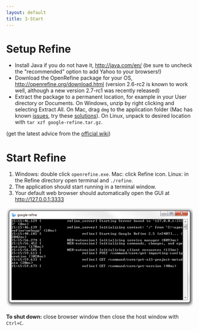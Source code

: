 ```yaml
---
layout: default
title: 3-Start
---
```


# Setup Refine
    
- Install Java if you do not have it, http://java.com/en/ (be sure to uncheck the "recommended" option to add Yahoo to your browsers!)
- Download the OpenRefine package for your OS, http://openrefine.org/download.html (version 2.6-rc2 is known to work well, although a new version 2.7-rc1 was recently released)
- Extract the package to a permanent location, for example in your User directory or Documents. On Windows, unzip by right clicking and selecting Extract All. On Mac, drag `dmg` to the application folder (Mac has known [issues](https://github.com/OpenRefine/OpenRefine/wiki/Installation-Instructions#mac-osx), try these [solutions](https://gist.github.com/evanwill/138ff4a31a4bfd61c5626e43bee22772)). On Linux, unpack to desired location with `tar xzf google-refine.tar.gz`. 

(get the latest advice from the [official wiki](https://github.com/OpenRefine/OpenRefine/wiki/Installation-Instructions))

# Start Refine

1. Windows: double click `openrefine.exe`. Mac: click Refine icon. Linux: in the Refine directory open terminal and `./refine`.
2. The application should start running in a terminal window. 
3. Your default web browser should automatically open the GUI at http://127.0.0.1:3333

![terminal](images/terminal.png)

**To shut down:** close browser window then close the host window with `Ctrl+C`.